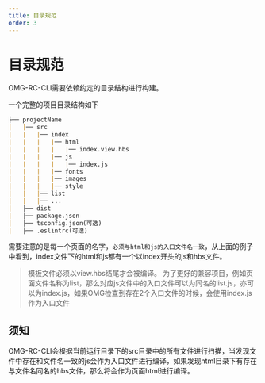 ```yaml
---
title: 目录规范
order: 3
---
```


# 目录规范

OMG-RC-CLI需要依赖约定的目录结构进行构建。

一个完整的项目目录结构如下

```markdown
├── projectName
|   |── src
|   |   |── index
|   |   |   |── html
|   |   |   |   |── index.view.hbs
|   |   |   |── js
|   |   |   |   |── index.js
|   |   |   |── fonts
|   |   |   |── images
|   |   |   |── style
|   |   |── list
|   |   |── ...
|   ├── dist
|   ├── package.json
|   ├── tsconfig.json(可选)
|   ├── .eslintrc(可选)
```

需要注意的是每一个页面的名字，`必须与html和js的入口文件名一致`，从上面的例子中看到，index文件下的html和js都有一个以index开头的js和hbs文件。

> 模板文件必须以view.hbs结尾才会被编译。
> 为了更好的兼容项目，例如页面文件名称为list，那么对应js文件中的入口文件可以为同名的list.js，亦可以为index.js，如果OMG检查到存在2个入口文件的时候，会使用index.js作为入口文件

## 须知
OMG-RC-CLI会根据当前运行目录下的src目录中的所有文件进行扫描，当发现文件中存在和文件名一致的js会作为入口文件进行编译，如果发现html目录下有存在与文件名同名的hbs文件，那么将会作为页面html进行编译。